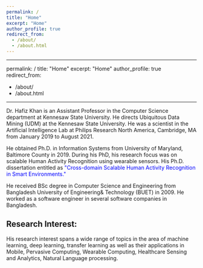 ```yaml
---
permalink: /
title: "Home"
excerpt: "Home"
author_profile: true
redirect_from: 
  - /about/
  - /about.html
---
```


---
permalink: /
title: "Home"
excerpt: "Home"
author_profile: true
redirect_from: 
  - /about/
  - /about.html
---

Dr. Hafiz Khan is an Assistant Professor in the Computer Science department at Kennesaw State University. He directs Ubiquitous Data Mining (UDM) at the Kennesaw State University. He was a scientist in the Artificial Intelligence Lab at Philips Research North America, Cambridge, MA from January 2019 to August 2021. 

He obtained Ph.D. in Information Systems from University of Maryland, Baltimore County in 2019. During his PhD, his research focus was on scalable Human Activity Recognition using wearable sensors. His Ph.D. dissertation entitled as <font color='blue'>"Cross-domain Scalable Human Activity Recognition in Smart Environments."</font>


He received BSc degree in Computer Science and Engineering from Bangladesh University of Engineering& Technology (BUET) in 2009. He worked as a software engineer in several software companies in Bangladesh.


## Research Interest:

His research interest spans a wide range of topics in the area of machine learning, deep learning, transfer learning as well as their applications in Mobile, Pervasive Computing, Wearable Computing, Healthcare Sensing and Analytics, Natural Language processing. 



